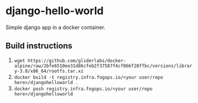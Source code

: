 # django-hello-world
Simple django app in a docker container.

## Build instructions
1. `wget https://github.com/gliderlabs/docker-alpine/raw/2bfe6510ee31d86cfeb2f37587f4cf866f28ffbc/versions/library-3.8/x86_64/rootfs.tar.xz`
1. `docker build -t registry.infra.fogops.io/<your user/repo here>/djangohelloworld .`
1. `docker push registry.infra.fogops.io/<your user/repo here>/djangohelloworld`
